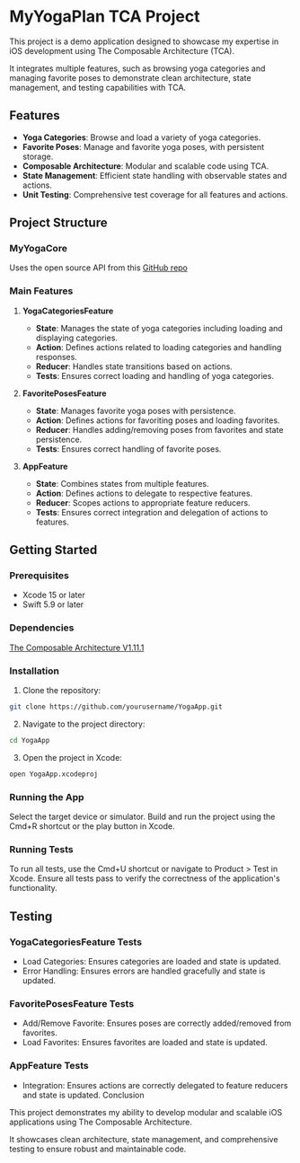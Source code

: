 # MyYogaPlan TCA Project

This project is a demo application designed to showcase my expertise in iOS development using The Composable Architecture (TCA). 

It integrates multiple features, such as browsing yoga categories and managing favorite poses to demonstrate clean architecture, state management, and testing capabilities with TCA.

## Features

- **Yoga Categories**: Browse and load a variety of yoga categories.
- **Favorite Poses**: Manage and favorite yoga poses, with persistent storage.
- **Composable Architecture**: Modular and scalable code using TCA.
- **State Management**: Efficient state handling with observable states and actions.
- **Unit Testing**: Comprehensive test coverage for all features and actions.

## Project Structure

### MyYogaCore

Uses the open source API from this [GitHub repo](https://github.com/alexcumplido/yoga-api)

### Main Features

1. **YogaCategoriesFeature**
    - **State**: Manages the state of yoga categories including loading and displaying categories.
    - **Action**: Defines actions related to loading categories and handling responses.
    - **Reducer**: Handles state transitions based on actions.
    - **Tests**: Ensures correct loading and handling of yoga categories.

2. **FavoritePosesFeature**
    - **State**: Manages favorite yoga poses with persistence.
    - **Action**: Defines actions for favoriting poses and loading favorites.
    - **Reducer**: Handles adding/removing poses from favorites and state persistence.
    - **Tests**: Ensures correct handling of favorite poses.

3. **AppFeature**
    - **State**: Combines states from multiple features.
    - **Action**: Defines actions to delegate to respective features.
    - **Reducer**: Scopes actions to appropriate feature reducers.
    - **Tests**: Ensures correct integration and delegation of actions to features.

## Getting Started

### Prerequisites

- Xcode 15 or later
- Swift 5.9 or later

### Dependencies
[The Composable Architecture V1.11.1](https://github.com/pointfreeco/swift-composable-architecture)

### Installation

1. Clone the repository:
```bash
git clone https://github.com/yourusername/YogaApp.git
```

2. Navigate to the project directory:
```bash
cd YogaApp
```

3. Open the project in Xcode:
```bash
open YogaApp.xcodeproj
```
### Running the App

Select the target device or simulator.
Build and run the project using the Cmd+R shortcut or the play button in Xcode.

### Running Tests
To run all tests, use the Cmd+U shortcut or navigate to Product > Test in Xcode.
Ensure all tests pass to verify the correctness of the application's functionality.

## Testing

### YogaCategoriesFeature Tests
- Load Categories: Ensures categories are loaded and state is updated.
- Error Handling: Ensures errors are handled gracefully and state is updated.

### FavoritePosesFeature Tests
- Add/Remove Favorite: Ensures poses are correctly added/removed from favorites.
- Load Favorites: Ensures favorites are loaded and state is updated.

### AppFeature Tests
- Integration: Ensures actions are correctly delegated to feature reducers and state is updated.
Conclusion

This project demonstrates my ability to develop modular and scalable iOS applications using The Composable Architecture. 

It showcases clean architecture, state management, and comprehensive testing to ensure robust and maintainable code.
